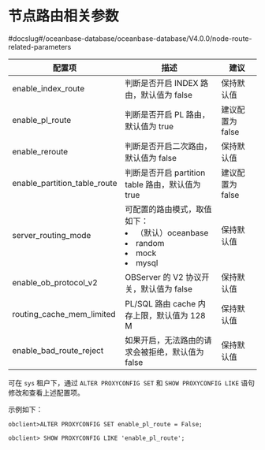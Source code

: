节点路由相关参数 
=============================
#docslug#/oceanbase-database/oceanbase-database/V4.0.0/node-route-related-parameters



|             配置项              |                                                                                                                  描述                                                                                                                  |     建议      |
|------------------------------|--------------------------------------------------------------------------------------------------------------------------------------------------------------------------------------------------------------------------------------|-------------|
| enable_index_route           | 判断是否开启 INDEX 路由，默认值为 false                                                                                                                                                                                                           | 保持默认值       |
| enable_pl_route              | 判断是否开启 PL 路由，默认值为 true                                                                                                                                                                                                               | 建议配置为 false |
| enable_reroute               | 判断是否开启二次路由，默认值为 false                                                                                                                                                                                                                | 保持默认值       |
| enable_partition_table_route | 判断是否开启 partition table 路由，默认值为 true                                                                                                                                                                                                  | 建议配置为 false |
| server_routing_mode          | 可配置的路由模式，取值如下： <li> （默认）oceanbase   <li> random   <li> mock   <li> mysql    | 保持默认值       |
| enable_ob_protocol_v2        | OBServer 的 V2 协议开关，默认值为 false                                                                                                                                                                                                        | 保持默认值       |
| routing_cache_mem_limited    | PL/SQL 路由 cache 内存上限，默认值为 128 M                                                                                                                                                                                                      | 保持默认值       |
| enable_bad_route_reject      | 如果开启，无法路由的请求会被拒绝，默认值为 false                                                                                                                                                                                                          | 保持默认值       |



可在 `sys` 租户下，通过 `ALTER PROXYCONFIG SET` 和 `SHOW PROXYCONFIG LIKE` 语句修改和查看上述配置项。

示例如下：

```unknow
obclient>ALTER PROXYCONFIG SET enable_pl_route = False;
```



```unknow
obclient> SHOW PROXYCONFIG LIKE 'enable_pl_route';
```


